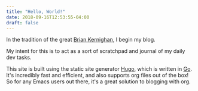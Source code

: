 ```yaml
---
title: "Hello, World!"
date: 2018-09-16T12:53:55-04:00
draft: false
---
```


In the tradition of the great [Brian Kernighan](https://www.cs.princeton.edu/~bwk/), I begin my blog.

My intent for this is to act as a sort of scratchpad and journal of my daily dev tasks.

This site is built using the static site generator [Hugo](https://gohugo.io), which is written in [Go](https://golang.org). It's incredibly fast and efficient, and also supports
org files out of the box! So for any Emacs users out there, it's a great solution to blogging with org.